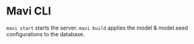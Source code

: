# Mavi CLI

`mavi start` starts the server.
`mavi build` applies the model & model.seed configurations to the database.
